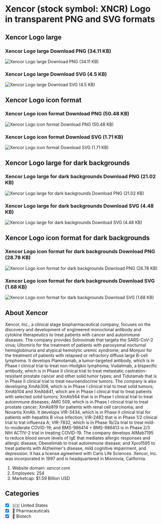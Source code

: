 # Xencor (stock symbol: XNCR) Logo in transparent PNG and SVG formats

## Xencor Logo large

### Xencor Logo large Download PNG (34.11 KB)

![Xencor Logo large Download PNG (34.11 KB)](/img/orig/XNCR_BIG-fce7b036.png)

### Xencor Logo large Download SVG (4.5 KB)

![Xencor Logo large Download SVG (4.5 KB)](/img/orig/XNCR_BIG-222c134a.svg)

## Xencor Logo icon format

### Xencor Logo icon format Download PNG (50.48 KB)

![Xencor Logo icon format Download PNG (50.48 KB)](/img/orig/XNCR-e5df6a06.png)

### Xencor Logo icon format Download SVG (1.71 KB)

![Xencor Logo icon format Download SVG (1.71 KB)](/img/orig/XNCR-4d7fb6e4.svg)

## Xencor Logo large for dark backgrounds

### Xencor Logo large for dark backgrounds Download PNG (21.02 KB)

![Xencor Logo large for dark backgrounds Download PNG (21.02 KB)](/img/orig/XNCR_BIG.D-aea6185b.png)

### Xencor Logo large for dark backgrounds Download SVG (4.48 KB)

![Xencor Logo large for dark backgrounds Download SVG (4.48 KB)](/img/orig/XNCR_BIG.D-7275cd76.svg)

## Xencor Logo icon format for dark backgrounds

### Xencor Logo icon format for dark backgrounds Download PNG (28.78 KB)

![Xencor Logo icon format for dark backgrounds Download PNG (28.78 KB)](/img/orig/XNCR.D-353357b0.png)

### Xencor Logo icon format for dark backgrounds Download SVG (1.68 KB)

![Xencor Logo icon format for dark backgrounds Download SVG (1.68 KB)](/img/orig/XNCR.D-985682bd.svg)

## About Xencor

Xencor, Inc., a clinical stage biopharmaceutical company, focuses on the discovery and development of engineered monoclonal antibody and cytokine therapeutics to treat patients with cancer and autoimmune diseases. The company provides Sotrovimab that targets the SARS-CoV-2 virus; Ultomiris for the treatment of patients with paroxysmal nocturnal hemoglobinuria and atypical hemolytic uremic syndrome; and Monjuvi for the treatment of patients with relapsed or refractory diffuse large B-cell lymphoma. It develops Plamotamab, a tumor-targeted antibody, which is in Phase I clinical trial to treat non-Hodgkin lymphoma; Vudalimab, a bispecific antibody, which is in Phase II clinical trial to treat metastatic castration-resistant prostate cancer and other solid tumor types; and Tidutamab that is in Phase II clinical trial to treat neuroendocrine tumors. The company is also developing XmAb306, which is in Phase I clinical trial to treat solid tumors; XmAb104 and XmAb841, which are in Phase I clinical trial to treat patients with selected solid tumors; XmAb564 that is in Phase I clinical trial to treat autoimmune diseases; AMG 509, which is in Phase I clinical trial to treat prostate cancer; XmAb819 for patients with renal cell carcinoma; and Novartis XmAb. It develops VIR-3434, which is in Phase II clinical trial for patients with hepatitis B virus infection; VIR-2482 that is in Phase 1/2 clinical trial to trat influenza A; VIR-7832, which is in Phase 1b/2a trial to treat mild-to-moderate COVID-19; and BMS-986414 + BMS-986413 is in Phase 2/3 NIH ACTIV-2 trial in treating COVID-19. The company develops AIMab7195 to reduce blood serum levels of IgE that mediates allergic responses and allergic disease; Obexelimab to treat autoimmune disease; and Xpro1595 to treat patients with Alzheimer's disease, mild cognitive impairment, and depression. It has a license agreement with Caris Life Sciences. Xencor, Inc. was incorporated in 1997 and is headquartered in Monrovia, California.

1. Website domain: xencor.com
2. Employees: 254
3. Marketcap: $1.59 Billion USD


## Categories
- [x] 🇺🇸 United States
- [x] 💊 Pharmaceuticals
- [x] 🧬 Biotech
